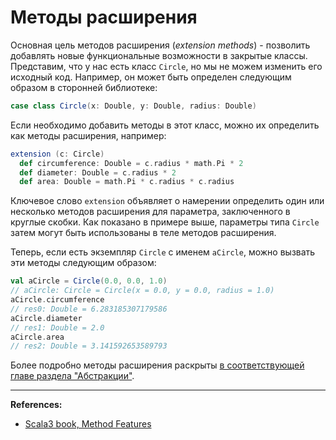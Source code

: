 # Методы расширения

Основная цель методов расширения (_extension methods_) -
позволить добавлять новые функциональные возможности в закрытые классы.
Представим, что у нас есть класс `Circle`, но мы не можем изменить его исходный код.
Например, он может быть определен следующим образом в сторонней библиотеке:

```scala
case class Circle(x: Double, y: Double, radius: Double)
```

Если необходимо добавить методы в этот класс, можно их определить как методы расширения, например:

```scala
extension (c: Circle)
  def circumference: Double = c.radius * math.Pi * 2
  def diameter: Double = c.radius * 2
  def area: Double = math.Pi * c.radius * c.radius
```

Ключевое слово `extension` объявляет о намерении определить один или несколько методов расширения для параметра,
заключенного в круглые скобки.
Как показано в примере выше, параметры типа `Circle` затем могут быть использованы в теле методов расширения.

Теперь, если есть экземпляр `Circle` с именем `aCircle`, можно вызвать эти методы следующим образом:

```scala
val aCircle = Circle(0.0, 0.0, 1.0)
// aCircle: Circle = Circle(x = 0.0, y = 0.0, radius = 1.0)
aCircle.circumference
// res0: Double = 6.283185307179586
aCircle.diameter
// res1: Double = 2.0
aCircle.area
// res2: Double = 3.141592653589793
```

Более подробно методы расширения раскрыты 
[в соответствующей главе раздела "Абстракции"](../abstractions/ca-extension-methods).


---

**References:**
- [Scala3 book, Method Features](https://docs.scala-lang.org/scala3/book/methods-most.html)
